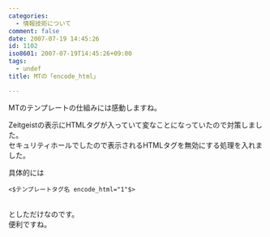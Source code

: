 ```yaml
---
categories:
  - 情報技術について
comment: false
date: 2007-07-19 14:45:26
id: 1102
iso8601: 2007-07-19T14:45:26+09:00
tags:
  - undef
title: MTの「encode_html」

---
```


<div class="entry-body">
                                 <p>MTのテンプレートの仕組みには感動しますね。</p>

<p>Zeitgeistの表示にHTMLタグが入っていて変なことになっていたので対策しました。<br />
セキュリティホールでしたので表示されるHTMLタグを無効にする処理を入れました。</p>

<p>具体的には<br /></p><pre><code>&lt;$テンプレートタグ名 encode_html="1"$&gt;</code></pre><br />
としただけなのです。<br />
便利ですね。

<p><br /></p>
                              </div>
    	